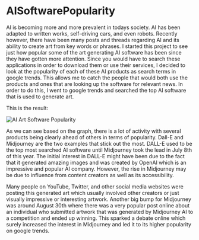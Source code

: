 # AISoftwarePopularity

AI is becoming more and more prevalent in todays society. AI has been adapted to written works, self-driving cars, and even robots.
Recently however, there have been many posts and threads regarding AI and its ability to create art from key words or phrases.
I started this project to see just how popular some of the art generating AI software has been since they have gotten more attention.
Since you would have to search these applications in order to download them or use their services, I decided to look at the popularity of each of these AI products as search terms in google trends. This allows me to catch the people that would both use the products and ones that are looking up the software for relevant news. In order to do this, I went to google trends and searched the top AI software that is used to generate art.

This is the result:


![AI Art Software Popularity](https://user-images.githubusercontent.com/72543232/190040721-fc198edb-092b-433b-aefb-b6b7542614ad.png)


As we can see based on the graph, there is a lot of activity with several products being clearly ahead of others in terms of popularity. Dall-E and Midjourney are the two examples that stick out the most. 
DALL-E used to be the top most searched AI software until Midjourney took the lead in July 8th of this year. The initial interest in DALL-E might have been due to the fact that it generated amazing images and was created by OpenAI which is an impressive and popular AI company. However, the rise in Midjourney may be due to influence from content creators as well as its accessibility. 

Many people on YouTube, Twitter, and other social media websites were posting this generated art which usually involved other creators or just visually impressive or interesting artwork. 
Another big bump for Midjourney was around August 30th where there was a very popular post online about an individual who submitted artwork that was generated by Midjourney AI to a competition and ended up winning. This sparked a debate online which surely increased the interest in Midjourney and led it to its higher popularity on google trends.
